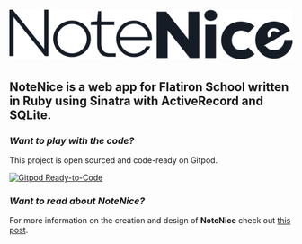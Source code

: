 # ![NoteNice - because sharing is caring](https://raw.githubusercontent.com/twwright/notenice/master/public/images/NoteNice.png)

## __NoteNice__ is a web app for Flatiron School written in Ruby using Sinatra with ActiveRecord and SQLite.

### _Want to play with the code?_
This project is open sourced and code-ready on Gitpod.

[![Gitpod Ready-to-Code](https://img.shields.io/badge/Gitpod-Ready--to--Code-blue?logo=gitpod)](https://gitpod.io/#https://github.com/twwright/notenice) 

### _Want to read about NoteNice?_
For more information on the creation and design of __NoteNice__ check out [this post](https://writemd.xyz/d/5e9366734d1ea5935).